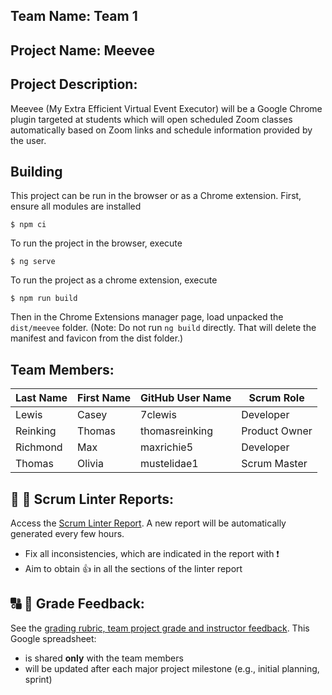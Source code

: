 ## Team Name: Team 1

## Project Name: Meevee

## Project Description:
Meevee (My Extra Efficient Virtual Event Executor) will be a Google Chrome plugin targeted at students which will open scheduled Zoom classes automatically based on Zoom links and schedule information provided by the user. 

## Building
This project can be run in the browser or as a Chrome extension.
First, ensure all modules are installed
```
$ npm ci
```
To run the project in the browser, execute 
```
$ ng serve
```

To run the project as a chrome extension, execute
```
$ npm run build
```
Then in the Chrome Extensions manager page, load unpacked the `dist/meevee` folder. 
(Note: Do not run `ng build` directly. That will delete the manifest and favicon from the dist folder.)

## Team Members:

Last Name       | First Name      | GitHub User Name     | Scrum Role
--------------- | --------------- | -------------------- | ---------------
Lewis           | Casey           | 7clewis              | Developer
Reinking        | Thomas          | thomasreinking       | Product Owner
Richmond        | Max             | maxrichie5           | Developer
Thomas          | Olivia          | mustelidae1          | Scrum Master

## :eyes: :memo: Scrum Linter Reports:
Access the [Scrum Linter Report](http://cs.boisestate.edu/~bdit/ScrumLinter/CS471F20ScrumLinterReports/CS471-F20-Team1_injfNbuRDjQzx8ubHBJox0gH5nuZsoL6IZtBrQNY/). A new report will be automatically generated every few hours.
- Fix all inconsistencies, which are indicated in the report with :heavy_exclamation_mark:
- Aim to obtain :thumbsup: in all the sections of the linter report

## :capital_abcd: :mega: Grade Feedback:
See the [grading rubric, team project grade and instructor feedback](https://docs.google.com/spreadsheets/d/1SLpXQrovfIT0Z02hhzcCeNc3V2b1rJAxCwmmMFgoDjA/edit?usp=sharing). This Google spreadsheet:
- is shared **only** with the team members
- will be updated after each major project milestone (e.g., initial planning, sprint)
